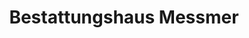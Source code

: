 ---
title: "Bestattungshaus Messmer"
url: /haslach-im-kinzigtal/bestattungshaus-messmer/
shop: Bestattungen
---